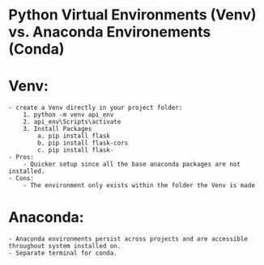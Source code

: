 # Python Virtual Environments (Venv) vs. Anaconda Environements (Conda)

# Venv:
    - create a Venv directly in your project folder:
        1. python -m venv api_env
        2. api_env\Scripts\activate
        3. Install Packages
            a. pip install flask
            b. pip install flask-cors
            c. pip install flask-
    - Pros:
        - Quicker setup since all the base anaconda packages are not installed.
    - Cons:
        - The environment only exists within the folder the Venv is made

# Anaconda:
    - Anaconda environments persist across projects and are accessible throughout system installed on.
    - Separate terminal for conda.